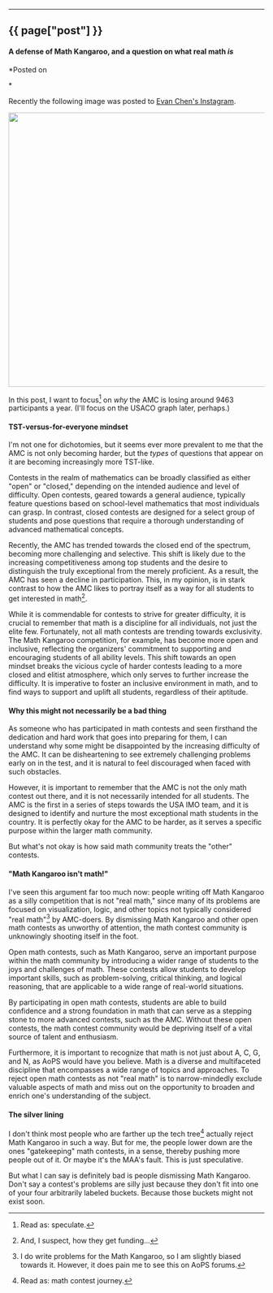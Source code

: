 

---
## {{ page["post"] }}

#### A defense of Math Kangaroo, and a question on what real math *is*

*Posted on
<!--%
from datetime import datetime
print(datetime.strptime(page["date"], "%Y-%m-%d").strftime("%Y %B %d"))
%-->*

Recently the following image was posted to [Evan Chen's Instagram](https://www.instagram.com/p/Cm5Vn8ujccp/). 

<img src="https://i.ibb.co/VW1qbzt/usaco-back-on-top.png" width="540" class="center"/>

In this post, I want to focus[^1] on *why* the AMC is losing around $9463$ participants a year. (I'll focus on the USACO graph later, perhaps.)

[^1]: Read as: speculate.

#### TST-versus-for-everyone mindset

I'm not one for dichotomies, but it seems ever more prevalent to me that the AMC is not only becoming harder, but the *types* of questions that appear on it are becoming increasingly more TST-like.

Contests in the realm of mathematics can be broadly classified as either "open" or "closed," depending on the intended audience and level of difficulty. Open contests, geared towards a general audience, typically feature questions based on school-level mathematics that most individuals can grasp. In contrast, closed contests are designed for a select group of students and pose questions that require a thorough understanding of advanced mathematical concepts.

Recently, the AMC has trended towards the closed end of the spectrum, becoming more challenging and selective. This shift is likely due to the increasing competitiveness among top students and the desire to distinguish the truly exceptional from the merely proficient. As a result, the AMC has seen a decline in participation. This, in my opinion, is in stark contrast to how the AMC likes to portray itself as a way for all students to get interested in math[^2].

[^2]: And, I suspect, how they get funding...

While it is commendable for contests to strive for greater difficulty, it is crucial to remember that math is a discipline for all individuals, not just the elite few. Fortunately, not all math contests are trending towards exclusivity. The Math Kangaroo competition, for example, has become more open and inclusive, reflecting the organizers' commitment to supporting and encouraging students of all ability levels. This shift towards an open mindset breaks the vicious cycle of harder contests leading to a more closed and elitist atmosphere, which only serves to further increase the difficulty. It is imperative to foster an inclusive environment in math, and to find ways to support and uplift all students, regardless of their aptitude.

#### Why this might not necessarily be a bad thing

As someone who has participated in math contests and seen firsthand the dedication and hard work that goes into preparing for them, I can understand why some might be disappointed by the increasing difficulty of the AMC. It can be disheartening to see extremely challenging problems early on in the test, and it is natural to feel discouraged when faced with such obstacles.

However, it is important to remember that the AMC is not the only math contest out there, and it is not necessarily intended for all students. The AMC is the first in a series of steps towards the USA IMO team, and it is designed to identify and nurture the most exceptional math students in the country. It is perfectly okay for the AMC to be harder, as it serves a specific purpose within the larger math community.

But what's not okay is how said math community treats the "other" contests.

#### "Math Kangaroo isn't math!"

I've seen this argument far too much now: people writing off Math Kangaroo as a silly competition that is not "real math," since many of its problems are focused on visualization, logic, and other topics not typically considered "real math"[^3] by AMC-doers. By dismissing Math Kangaroo and other open math contests as unworthy of attention, the math contest community is unknowingly shooting itself in the foot.

[^3]: I do write problems for the Math Kangaroo, so I am slightly biased towards it. However, it does pain me to see this on AoPS forums.

Open math contests, such as Math Kangaroo, serve an important purpose within the math community by introducing a wider range of students to the joys and challenges of math. These contests allow students to develop important skills, such as problem-solving, critical thinking, and logical reasoning, that are applicable to a wide range of real-world situations.

By participating in open math contests, students are able to build confidence and a strong foundation in math that can serve as a stepping stone to more advanced contests, such as the AMC. Without these open contests, the math contest community would be depriving itself of a vital source of talent and enthusiasm.

Furthermore, it is important to recognize that math is not just about A, C, G, and N, as AoPS would have you believe. Math is a diverse and multifaceted discipline that encompasses a wide range of topics and approaches. To reject open math contests as not "real math" is to narrow-mindedly exclude valuable aspects of math and miss out on the opportunity to broaden and enrich one's understanding of the subject.

#### The silver lining

I don't think most people who are farther up the tech tree[^4] actually reject Math Kangaroo in such a way. But for me, the people lower down are the ones "gatekeeping" math contests, in a sense, thereby pushing more people out of it. Or maybe it's the MAA's fault. This is just speculative.

[^4]: Read as: math contest journey.

But what I can say is definitely bad is people dismissing Math Kangaroo. Don't say a contest's problems are silly just because they don't fit into one of your four arbitrarily labeled buckets. Because those buckets might not exist soon.